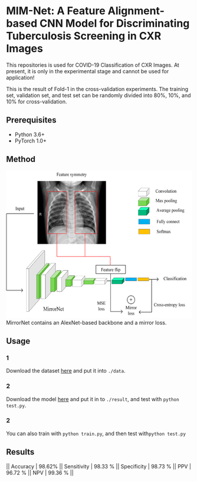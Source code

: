 # MIM-Net: A Feature Alignment-based CNN Model for Discriminating Tuberculosis Screening in CXR Images 

This repositories is used for COVID-19 Classification of CXR Images. At present, it is only in the experimental stage and cannot be used for application!

This is the result of Fold-1 in the cross-validation experiments. The training set, validation set, and test set can be randomly divided into 80%, 10%, and 10% for cross-validation.

## Prerequisites
- Python 3.6+
- PyTorch 1.0+

## Method
<div align="center">
  <img src="./picture/graphic abstract.png" width="600" height="400">
</div>
MirrorNet contains an AlexNet-based backbone and a mirror loss.

## Usage
### 1
Download the  dataset [here](https://drive.google.com/file/d/1f6Gs2SHJxSdZAbprgetLHFBWPdnp-oMf/view?usp=sharing) and put it into `./data`.
### 2
Download the model [here](https://drive.google.com/file/d/1DET5tgMmOQdPOehJR4nvZUJCcEsMIVC-/view?usp=sharing) and put it in to `./result`, and  test with `python test.py`.
### 2
You can also train with `python train.py`, and then test with`python test.py`

## Results
|| Accuracy | 98.62%  ||  Sensitivity | 98.33 %  ||  Specificity  | 98.73 %  ||   PPV   | 96.72 %  ||  NPV  | 99.36 %  ||
